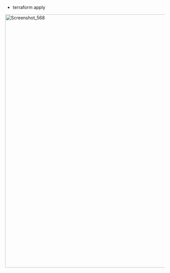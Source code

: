 * terraform apply
<img width="800" alt="Screenshot_568" src="https://user-images.githubusercontent.com/13994900/80296786-7133cc00-8743-11ea-8224-648bcd56612a.png">
 
